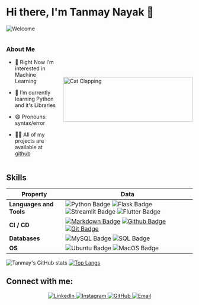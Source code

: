 # Hi there, I'm Tanmay Nayak 👋

![Welcome](https://typograssy.deno.dev/api?text=Welcome%20to%20my%20Github%20Profile)

  <div style="display: flex; align-items: center;">

  <div>
    <h3>About Me</h3>

- 👀 Right Now I’m interested in Machine Learning 
- 🌱 I’m currently learning Python and it's Libraries 
- 😄 Pronouns: syntax/error
- 👨‍💻 All of my projects are available at [github](https://github.com/TanmayN22)


  </div>

  <div style="margin-left: 20px;">
    <img src="https://user-images.githubusercontent.com/29340294/150726291-afd08470-3b21-4df6-8173-293ece555d4f.gif" width="350" height="120" alt="Cat Clapping"/>
  </div>

</div>

## Skills

<!--   my-skils -->

| Property             | Data                                                                                                                                                                                                                                                                                                                                                                                                                                                                                                                                                                                                                                                                                                                                                                                                                                                                                                            |
|----------------------|------------------------------------------------------------------------------------------------------------------------------------------------------------------------------------------------------------------------------------------------------------------------------------------------------------------------------------------------------------------------------------------------------------------------------------------------------------------------------------------------------------------------------------------------------------------------------------------------------------------------------------------------------------------------------------------------------------------------------------------------------------------------------------------------------------------------------------------------------------------------------------------------------------------|
| **Languages and Tools**  | ![Python Badge](https://img.shields.io/badge/-Python-3776AB?style=flat&logo=Python&logoColor=white) ![Flask Badge](https://img.shields.io/badge/-Flask-3776AB?style=flat&logo=Flask&logoColor=white) ![Streamlit Badge](https://img.shields.io/badge/-Streamlit-FF4B4B?style=flat&logo=Streamlit&logoColor=white) ![Flutter Badge](https://img.shields.io/badge/-Flutter-02569B?style=flat&logo=Flutter&logoColor=white)                                                                                                                                                                                                                                                                                                                                                                                                                                                                                                                                                                                                         |
| **CI / CD**          | [![Markdown Badge](https://img.shields.io/badge/-Markdown-2088FF?style=flat&logo=Markdown&logoColor=white)](https://github.com/BEPb/BEPb) [![Github Badge](https://img.shields.io/badge/-Github-2088FF?style=flat&logo=Github&logoColor=white)](https://github.com/BEPb/BEPb) [![Git Badge](https://img.shields.io/badge/-Git-2088FF?style=flat&logo=Git&logoColor=white)](https://github.com/BEPb/BEPb)                                                                                                                                                                                                                                                                                                                                                                                                                                                                                                                                                                                                 |
| **Databases**        | ![MySQL Badge](https://img.shields.io/badge/MySQL-00f?style=flat-square&logo=mysql&logoColor=white) ![SQL Badge](https://img.shields.io/badge/SQL-000?style=flat-square&logo=postgresql&logoColor=blue)                                                                                                                                                                                                                                                                                                                                                                                                                                                                                                                                                                                                                                                                                                                                                |
| **OS**               | ![Ubuntu Badge](https://img.shields.io/badge/Ubuntu-E95420?style=flat-square&logo=ubuntu&logoColor=white) ![MacOS Badge](https://img.shields.io/badge/MacOS-000?style=flat-square&logo=apple&logoColor=white)                                                                                                                                                                                                                                                                                                                                                                                                                                                                                                                                                                                                                                                                                                                                             |

![Tanmay's GitHub stats](https://github-readme-stats.vercel.app/api?username=TanmayN22&show_icons=true&theme=radical)
[![Top Langs](https://github-readme-stats.vercel.app/api/top-langs/?username=TanmayN22&layout=compact)](https://github.com/yourusername/github-readme-stats)


## Connect with me:


<p align="center">
  <a href="https://www.linkedin.com/in/tanmay-nayak-272532261/" target="_blank">
    <img src="https://img.shields.io/badge/-LinkedIn-%230077B5?style=for-the-badge&logo=linkedin&logoColor=white" alt="LinkedIn"/>
  </a>
  <a href="https://www.instagram.com/cons.tan22/" target="_blank">
    <img src="https://img.shields.io/badge/-Instagram-%23E4405F?style=for-the-badge&logo=instagram&logoColor=white" alt="Instagram"/>
  </a>
  <a href="https://github.com/TanmayN22" target="_blank">
    <img src="https://img.shields.io/badge/-GitHub-%23181717?style=for-the-badge&logo=github&logoColor=white" alt="GitHub"/>
  </a>
  <a href="nayaktanmayg@gmail.com" target="_blank">
    <img src="https://img.shields.io/badge/-Email-%23D14836?style=for-the-badge&logo=gmail&logoColor=white" alt="Email"/>
  </a>
</p>
